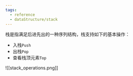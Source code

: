 ```yaml
---
tags:
  - reference
  - dataStructure/stack
---
```

栈是指满足后进先出的一种序列结构，栈支持如下的基本操作：
- 入栈`Push`
- 出栈`Pop`
- 查看栈顶元素`Top`

![[stack_operations.png]]